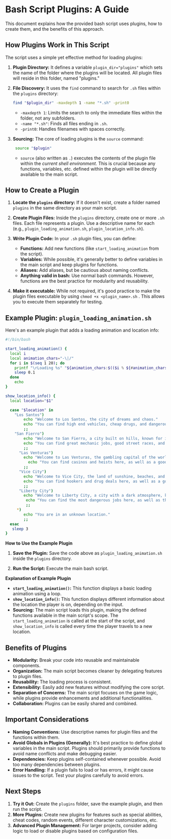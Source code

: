 # Bash Script Plugins: A Guide

This document explains how the provided bash script uses plugins, how to create them, and the benefits of this approach.

## How Plugins Work in This Script

The script uses a simple yet effective method for loading plugins:

1.  **Plugin Directory:** It defines a variable `plugin_dir="plugins"` which sets the name of the folder where the plugins will be located. All plugin files will reside in this folder, named "plugins."

2.  **File Discovery:**  It uses the `find` command to search for `.sh` files within the `plugins` directory:
    ```bash
    find "$plugin_dir" -maxdepth 1 -name "*.sh" -print0
    ```
    -   `-maxdepth 1`: Limits the search to only the immediate files within the folder, not any subfolders.
    -   `-name "*.sh"`: Finds all files ending in `.sh`.
    -   `-print0`:  Handles filenames with spaces correctly.
   
3.  **Sourcing:** The core of loading plugins is the `source` command:
    ```bash
     source "$plugin"
    ```
     -   `source` (also written as `.`) executes the contents of the plugin file within the *current shell environment*.  This is crucial because any functions, variables, etc. defined within the plugin will be directly available to the main script.

## How to Create a Plugin

1.  **Locate the `plugins` directory:** If it doesn't exist, create a folder named `plugins` in the same directory as your main script.

2.  **Create Plugin Files:** Inside the `plugins` directory, create one or more `.sh` files. Each file represents a plugin. Use a descriptive name for each (e.g., `plugin_loading_animation.sh`, `plugin_location_info.sh`).

3.  **Write Plugin Code:** In your `.sh` plugin files, you can define:
    *   **Functions:**  Add new functions (like `start_loading_animation` from the script).
    *   **Variables:** While possible, it's generally better to define variables in the main script and keep plugins for functions.
    *   **Aliases:** Add aliases, but be cautious about naming conflicts.
    *   **Anything valid in bash:** Use normal bash commands. However, functions are the best practice for modularity and reusability.

4.  **Make it executable:** While not required, it's good practice to make the plugin files executable by using `chmod +x <plugin_name>.sh` . This allows you to execute them separately for testing.

## Example Plugin: `plugin_loading_animation.sh`

Here's an example plugin that adds a loading animation and location info:

```bash
#!/bin/bash

start_loading_animation() {
  local i
  local animation_chars="-\|/"
  for i in $(seq 1 20); do
    printf "\rLoading %s" "${animation_chars:$(($i % ${#animation_chars})):1}"
    sleep 0.1
  done
    echo
}

show_location_info() {
  local location="$1"

  case "$location" in
    "Los Santos")
        echo "Welcome to Los Santos, the city of dreams and chaos."
        echo "You can find high end vehicles, cheap drugs, and dangerous gang activity here."
        ;;
    "San Fierro")
        echo "Welcome to San Fierro, a city built on hills, known for its bridges and tech culture."
        echo "You can find great mechanic jobs, good street races, and a good amount of crime here."
        ;;
      "Las Venturas")
        echo "Welcome to Las Venturas, the gambling capital of the world."
          echo "You can find casinos and heists here, as well as a good amount of jobs in hotels and resorts."
        ;;
      "Vice City")
        echo "Welcome to Vice City, the land of sunshine, beaches, and 80s style crime."
        echo "You can find hookers and drug deals here, as well as a good amount of jobs in the docks."
        ;;
      "Liberty City")
        echo "Welcome to Liberty City, a city with a dark atmosphere, known for its corruption and crime."
         echo "You can find the most dangerous jobs here, as well as the most lucrative ones. Be careful."
         ;;
     *)
        echo "You are in an unknown location."
        ;;
  esac
   sleep 3
}
```

**How to Use the Example Plugin**

1.  **Save the Plugin:** Save the code above as `plugin_loading_animation.sh` inside the `plugins` directory.

2.  **Run the Script:**  Execute the main bash script.

**Explanation of Example Plugin**

*   **`start_loading_animation()`:** This function displays a basic loading animation using a loop.
*  **`show_location_info()`:** This function displays different information about the location the player is on, depending on the input.
*   **Sourcing:** The main script loads this plugin, making the defined functions available in the main script's scope. The `start_loading_animation` is called at the start of the script, and `show_location_info` is called every time the player travels to a new location.

## Benefits of Plugins

*   **Modularity:** Break your code into reusable and maintainable components.
*   **Organization:** The main script becomes cleaner by delegating features to plugin files.
*   **Reusability:** The loading process is consistent.
*   **Extensibility:** Easily add new features without modifying the core script.
*   **Separation of Concerns:**  The main script focuses on the game logic, while plugins provide enhancements and additional functionalities.
*   **Collaboration:** Plugins can be easily shared and combined.

## Important Considerations

*   **Naming Conventions:** Use descriptive names for plugin files and the functions within them.
*   **Avoid Globals in Plugins (Generally):**  It's best practice to define global variables in the main script. Plugins should primarily provide functions to avoid name conflicts and make debugging easier.
*   **Dependencies:** Keep plugins self-contained whenever possible. Avoid too many dependencies between plugins.
*   **Error Handling:** If a plugin fails to load or has errors, it might cause issues to the script. Test your plugins carefully to avoid errors.

## Next Steps

1.  **Try it Out:** Create the `plugins` folder, save the example plugin, and then run the script.
2.  **More Plugins:** Create new plugins for features such as special abilities, cheat codes, random events, different character customizations, etc.
3.  **Advanced Plugin Management:** For larger projects, consider adding logic to load or disable plugins based on configuration files.

